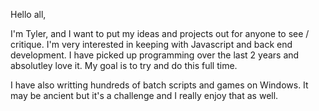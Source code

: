 Hello all,

I'm Tyler, and I want to put my ideas and projects out for anyone to see / critique. I'm very interested in keeping with Javascript and back end development. I have picked up programming over the last 2 years and absolutley love it. My goal is to try and do this full time. 

I have also writting hundreds of batch scripts and games on Windows. It may be ancient but it's a challenge and I really enjoy that as well.
